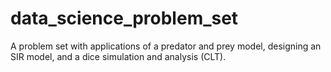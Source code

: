# data_science_problem_set
A problem set with applications of a predator and prey model, designing an SIR model, and a dice simulation and analysis (CLT). 
